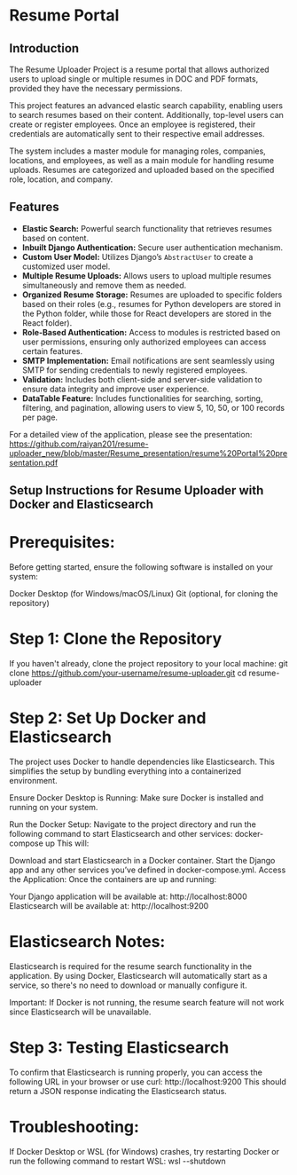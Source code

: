 
# Resume Portal 

## Introduction

The Resume Uploader Project is a resume portal that allows authorized users to upload single or multiple resumes in DOC and PDF formats, provided they have the necessary permissions. 

This project features an advanced elastic search capability, enabling users to search resumes based on their content. Additionally, top-level users can create or register employees. Once an employee is registered, their credentials are automatically sent to their respective email addresses.

The system includes a master module for managing roles, companies, locations, and employees, as well as a main module for handling resume uploads. Resumes are categorized and uploaded based on the specified role, location, and company.

## Features

- **Elastic Search:** Powerful search functionality that retrieves resumes based on content.
- **Inbuilt Django Authentication:** Secure user authentication mechanism.
- **Custom User Model:** Utilizes Django’s `AbstractUser` to create a customized user model.
- **Multiple Resume Uploads:** Allows users to upload multiple resumes simultaneously and remove them as needed.
- **Organized Resume Storage:** Resumes are uploaded to specific folders based on their roles (e.g., resumes for Python developers are stored in the Python folder, while those for React developers are stored in the React folder).
- **Role-Based Authentication:** Access to modules is restricted based on user permissions, ensuring only authorized employees can access certain features.
- **SMTP Implementation:** Email notifications are sent seamlessly using SMTP for sending credentials to newly registered employees.
- **Validation:** Includes both client-side and server-side validation to ensure data integrity and improve user experience.
- **DataTable Feature:** Includes functionalities for searching, sorting, filtering, and pagination, allowing users to view 5, 10, 50, or 100 records per page.


For a detailed view of the application, please see the presentation:
https://github.com/raiyan201/resume-uploader_new/blob/master/Resume_presentation/resume%20Portal%20presentation.pdf


## Setup Instructions for Resume Uploader with Docker and Elasticsearch
# Prerequisites:
Before getting started, ensure the following software is installed on your system:

Docker Desktop (for Windows/macOS/Linux)
Git (optional, for cloning the repository)
# Step 1: Clone the Repository
If you haven't already, clone the project repository to your local machine:
git clone https://github.com/your-username/resume-uploader.git
cd resume-uploader
# Step 2: Set Up Docker and Elasticsearch
The project uses Docker to handle dependencies like Elasticsearch. This simplifies the setup by bundling everything into a containerized environment.

Ensure Docker Desktop is Running:
Make sure Docker is installed and running on your system.

Run the Docker Setup:
Navigate to the project directory and run the following command to start Elasticsearch and other services:
docker-compose up
This will:

Download and start Elasticsearch in a Docker container.
Start the Django app and any other services you’ve defined in docker-compose.yml.
Access the Application: Once the containers are up and running:

Your Django application will be available at: http://localhost:8000
Elasticsearch will be available at: http://localhost:9200
# Elasticsearch Notes:
Elasticsearch is required for the resume search functionality in the application. By using Docker, Elasticsearch will automatically start as a service, so there's no need to download or manually configure it.

Important: If Docker is not running, the resume search feature will not work since Elasticsearch will be unavailable.
# Step 3: Testing Elasticsearch
To confirm that Elasticsearch is running properly, you can access the following URL in your browser or use curl:
http://localhost:9200
This should return a JSON response indicating the Elasticsearch status.

# Troubleshooting:
If Docker Desktop or WSL (for Windows) crashes, try restarting Docker or run the following command to restart WSL:
wsl --shutdown

